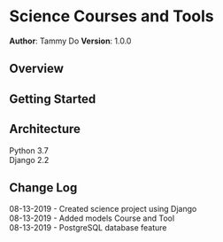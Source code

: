 # Science Courses and Tools

**Author**: Tammy Do
**Version**: 1.0.0

## Overview


## Getting Started
<!-- What are the steps that a user must take in order to build this app on their own machine and get it running? -->

## Architecture
Python 3.7  
Django 2.2

## Change Log
08-13-2019 - Created science project using Django  
08-13-2019 - Added models Course and Tool  
08-13-2019 - PostgreSQL database feature  